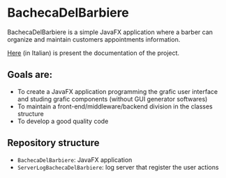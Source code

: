 # BachecaDelBarbiere

BachecaDelBarbiere is a simple JavaFX application where a barber can organize and maintain customers appointments information.

[Here](documentazione.pdf) (in Italian) is present the documentation of the project.

## Goals are:
- To create a JavaFX application programming the grafic user interface and studing grafic components (without GUI generator softwares)
- To maintain a front-end/middleware/backend division in the classes structure
- To develop a good quality code

## Repository structure
 - `BachecaDelBarbiere`: JavaFX application
 - `ServerLogBachecaDelBarbiere`: log server that register the user actions
